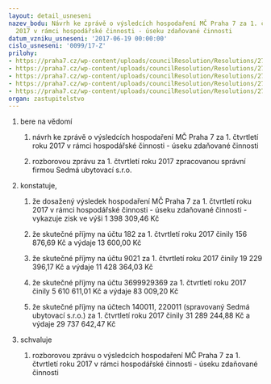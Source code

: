 ```yaml
---
layout: detail_usneseni
nazev_bodu: Návrh ke zprávě o výsledcích hospodaření MČ Praha 7 za 1. čtvrtletí roku
  2017 v rámci hospodářské činnosti - úseku zdaňované činnosti
datum_vzniku_usneseni: '2017-06-19 00:00:00'
cislo_usneseni: '0099/17-Z'
prilohy:
- https://praha7.cz/wp-content/uploads/councilResolution/Resolutions/27320/export/01_VHC1K17~218033.docx
- https://praha7.cz/wp-content/uploads/councilResolution/Resolutions/27320/export/02_VHC1K17~218032.pdf
- https://praha7.cz/wp-content/uploads/councilResolution/Resolutions/27320/export/03_VHC1K17~218031.pdf
- https://praha7.cz/wp-content/uploads/councilResolution/Resolutions/27320/export/04_VHC1K17~218030.pdf
- https://praha7.cz/wp-content/uploads/councilResolution/Resolutions/27320/export/export~301211.pdf
organ: zastupitelstvo
---
```

<ol id="urzList" class="urzList_view"><li id="" class="urzClass1"><span name="1">bere na vědomí</span><ol class="urzOlClass"><li style="text-align: left;" id="" class="urzClass2"><span><p>návrh ke zprávě o výsledcích hospodaření MČ Praha 7 za 1. čtvrtletí roku 2017 v rámci hospodářské činnosti - úseku zdaňované činnosti</p></span></li><li style="text-align: left;" id="" class="urzClass2"><span><p>rozborovou zprávu za 1. čtvrtletí roku 2017 zpracovanou správní firmou Sedmá ubytovací s.r.o.</p></span></li></ol></li><li id="" class="urzClass1"><span name="50">konstatuje,</span><ol class="urzOlClass"><li style="text-align: left;" id="" class="urzClass2"><span><p>že dosažený výsledek hospodaření MČ Praha 7 za 1. čtvrtletí roku 2017 v rámci hospodářské činnosti - úseku zdaňované činnosti - vykazuje zisk ve výši 1 398 309,46 Kč<br></p></span></li><li style="text-align: left;" id="" class="urzClass2"><span><p>že skutečné příjmy na účtu 182 za 1. čtvrtletí roku 2017 činily 156 876,69 Kč a výdaje 13 600,00 Kč</p></span></li><li style="text-align: left;" id="" class="urzClass2"><span><p>že skutečné příjmy na účtu 9021 za 1. čtvrtletí roku 2017 činily 19 229 396,17 Kč a výdaje 11 428 364,03 Kč</p></span></li><li style="text-align: left;" id="" class="urzClass2"><span><p>že skutečné příjmy na účtu 3699929369 za 1. čtvrtletí roku 2017 činily 5 610 611,01 Kč a výdaje 83 009,20 Kč</p></span></li><li style="text-align: left;" id="" class="urzClass2"><span><p>že skutečné příjmy na účtech 140011, 220011 (spravovaný Sedmá ubytovací s.r.o.) za 1. čtvrtletí roku 2017 činily&nbsp;31 289 244,88 Kč a výdaje&nbsp;29 737 642,47 Kč</p></span></li></ol></li><li id="" class="urzClass1"><span name="24">schvaluje</span><ol id="" class="urzOlClass"><li style="text-align: left;" id="" class="urzClass2"><span><p>rozborovou zprávu o výsledcích hospodaření MČ Praha 7 za 1. čtvrtletí roku 2017 v rámci hospodářské činnosti - úseku zdaňované činnosti</p></span></li></ol></li></ol>